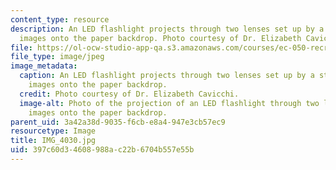 ```yaml
---
content_type: resource
description: An LED flashlight projects through two lenses set up by a student making
  images onto the paper backdrop. Photo courtesy of Dr. Elizabeth Cavicchi.
file: https://ol-ocw-studio-app-qa.s3.amazonaws.com/courses/ec-050-recreate-experiments-from-history-inform-the-future-from-the-past-galileo-january-iap-2010/397c60d34608988ac22b6704b557e55b_IMG_4030.jpg
file_type: image/jpeg
image_metadata:
  caption: An LED flashlight projects through two lenses set up by a student making
    images onto the paper backdrop.
  credit: Photo courtesy of Dr. Elizabeth Cavicchi.
  image-alt: Photo of the projection of an LED flashlight through two lenses making
    images onto the paper backdrop.
parent_uid: 3a42a38d-9035-f6cb-e8a4-947e3cb57ec9
resourcetype: Image
title: IMG_4030.jpg
uid: 397c60d3-4608-988a-c22b-6704b557e55b
---
```

